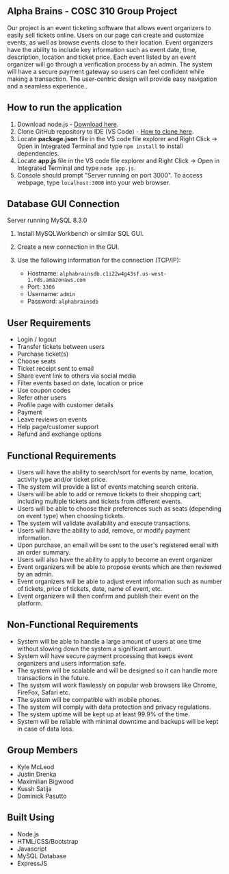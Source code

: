 ## Alpha Brains - COSC 310 Group Project

Our project is an event ticketing software that allows event organizers to easily sell tickets online. Users on our page can create and customize events, as well as browse events close to their location. Event organizers have the ability to include key information such as event date, time, description, location and ticket price. Each event listed by an event organizer will go through a verification process by an admin. The system will have a secure payment gateway so users can feel confident while making a transaction. The user-centric design will provide easy navigation and a seamless experience.. 

## How to run the application
1) Download node.js - [Download here](https://nodejs.org/en).
2) Clone GitHub repository to IDE (VS Code) - [How to clone here](https://learn.microsoft.com/en-us/azure/developer/javascript/how-to/with-visual-studio-code/clone-github-repository?tabs=activity-bar).
3) Locate **package.json** file in the VS code file explorer and Right Click -> Open in Integrated Terminal and type ```npm install``` to install dependencies.
4) Locate **app.js** file in the VS code file explorer and Right Click -> Open in Integrated Terminal and type ```node app.js```.
5) Console should prompt "Server running on port 3000". To access webpage, type ```localhost:3000``` into your web browser.


## Database GUI Connection 
Server running MySQL 8.3.0
1) Install MySQLWorkbench or similar SQL GUI. 
2) Create a new connection in the GUI.
3) Use the following information for the connection (TCP/IP):
   
    - Hostname: ```alphabrainsdb.c1i22w4g43sf.us-west-1.rds.amazonaws.com```
    - Port: ```3306```
    - Username: ```admin```
    - Password: ```alphabrainsdb```


## User Requirements
- Login / logout
- Transfer tickets between users
- Purchase ticket(s)
- Choose seats
- Ticket receipt sent to email
- Share event link to others via social media
- Filter events based on date, location or price
- Use coupon codes
- Refer other users
- Profile page with customer details
- Payment
- Leave reviews on events
- Help page/customer support
- Refund and exchange options

## Functional Requirements
- Users will have the ability to search/sort for events by name, location, activity type and/or ticket price.
- The system will provide a list of events matching search criteria.
- Users will be able to add or remove tickets to their shopping cart; including multiple tickets and tickets from different events.
- Users will be able to choose their preferences such as seats (depending on event type) when choosing tickets.
- The system will validate availability and execute transactions.
- Users will have the ability to add, remove, or modify payment information.
- Upon purchase, an email will be sent to the user's registered email with an order summary.
- Users will also have the ability to apply to become an event organizer
- Event organizers will be able to propose events which are then reviewed by an admin.
- Event organizers will be able to adjust event information such as number of tickets, price of tickets, date, name of event, etc.
- Event organizers will then confirm and publish their event on the platform.


## Non-Functional Requirements
- System will be able to handle a large amount of users at one time without slowing down the system a significant amount.
- System will have secure payment processing that keeps event organizers and users information safe.
- The system will be scalable and will be designed so it can handle more transactions in the future.
- The system will work flawlessly on popular web browsers like Chrome, FireFox, Safari etc.
- The system will be compatible with mobile phones.
- The system will comply with data protection and privacy regulations.
- The system uptime will be kept up at least 99.9% of the time.
- System will be reliable with minimal downtime and backups will be kept in case of data loss.

  
## Group Members
- Kyle McLeod
- Justin Drenka
- Maximilian Bigwood
- Kussh Satija
- Dominick Pasutto
  
## Built Using
- Node.js
- HTML/CSS/Bootstrap
- Javascript
- MySQL Database 
- ExpressJS
